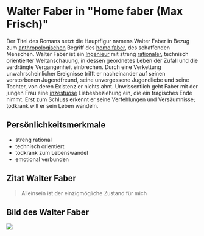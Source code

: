 # Walter Faber in "Home faber (Max Frisch)"

Der Titel des Romans setzt die Hauptfigur namens Walter Faber in Bezug zum [anthropologischen](https://de.wikipedia.org/wiki/Anthropologie) Begriff des [homo faber](https://de.wikipedia.org/wiki/Homo_faber_(Anthropologie)), des schaffenden Menschen. 
Walter Faber ist ein [Ingenieur](https://de.wikipedia.org/wiki/Ingenieur) mit streng [rationaler](https://de.wikipedia.org/wiki/Rationalität), technisch orientierter Weltanschauung, in dessen geordnetes Leben der  Zufall und die verdrängte Vergangenheit einbrechen. Durch eine  Verkettung unwahrscheinlicher Ereignisse trifft er nacheinander auf  seinen verstorbenen Jugendfreund, seine unvergessene Jugendliebe und  seine Tochter, von deren Existenz er nichts ahnt. Unwissentlich geht  Faber mit der jungen Frau eine [inzestuöse](https://de.wikipedia.org/wiki/Inzest) Liebesbeziehung ein, die ein tragisches Ende nimmt. 
Erst zum Schluss  erkennt er seine Verfehlungen und Versäumnisse; todkrank will er sein  Leben wandeln.

## Persönlichkeitsmerkmale

* streng rational
* technisch orientiert
* todkrank zum Lebenswandel
* emotional verbunden

## Zitat Walter Faber

> Alleinsein ist der einzigmögliche Zustand für mich

## Bild des Walter Faber

<img src="https://www.google.com/url?sa=i&url=http%3A%2F%2Fessdeutschabi.blogspot.com%2F2013%2F11%2Fhomo-faber-1.html&psig=AOvVaw3GiAabrGGiu-NuufinLccl&ust=1593202972171000&source=images&cd=vfe&ved=0CAIQjRxqFwoTCLCC0tvlneoCFQAAAAAdAAAAABAE"/>
